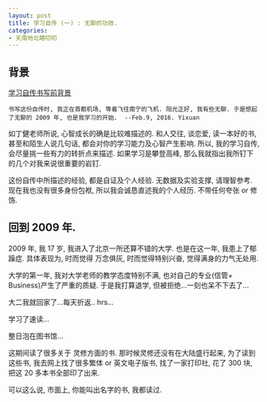 ```yaml
---
layout: post
title: 学习自传 (一) : 无聊的功效.
categories:
- 天南地北瞎叨叨
---
```


## 背景

[学习自传书写前背景](http://yixuan.li/yixuan/2015/12/30/stuDiary/)

	书写这份自传时, 我正在首都机场, 等着飞往南宁的飞机. 阳光正好, 我有些无聊. 于是想起了无聊的 2009 年, 也是我学习的开始.  --Feb.9, 2016. Yixuan

如丁健老师所说, 心智成长的确是比较难描述的. 和人交往, 谈恋爱, 读一本好的书, 甚至和陌生人说几句话, 都会对你的学习能力及心智产生影响. 所以, 我的学习自传, 会尽量挑一些有力的转折点来描述. 如果学习是攀登高峰, 那么我就指出我所钉下的几个对我来说很重要的岩钉.

这份自传中所描述的经验, 都是自证及个人经验. 无数据及实验支撑, 请理智参考. 现在我也没有很多身份包袱, 所以我会诚恳直述我的个人经历. 不带任何夸张 or 修饰.

## 回到 2009 年.

2009 年, 我 17 岁, 我进入了北京一所还算不错的大学. 也是在这一年, 我患上了郁躁症. 具体表现为, 时而觉得 万念俱灰, 时而觉得特别兴奋, 觉得满身的力气无处用.

大学的第一年, 我对大学老师的教学态度特别不满, 也对自己的专业(信管+ Business)产生了严重的质疑. 于是我打算退学, 但被拒绝...一刻也呆不下去了...

大二我就回家了...每天折返.. hrs...

学习了速读...

整日泡在图书馆...



这期间读了很多关于 灵修方面的书. 那时候灵修还没有在大陆盛行起来, 为了读到这些书, 我去网上找了很多繁体 or 英文电子版书, 找了一家打印社, 花了 300 块, 把这 20 多本书全部印了出来.

可以这么说, 市面上, 你能叫出名字的书, 我都读过.


